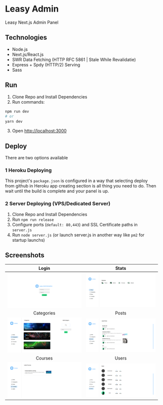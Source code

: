 # Leasy Admin
Leasy Next.js Admin Panel

## Technologies
* Node.js
* Next.js/React.js
* SWR Data Fetching (HTTP RFC 5861 | Stale While Revalidatie)
* Express + Spdy (HTTP/2) Serving
* Sass

## Run
1. Clone Repo and Install Dependencies
2. Run commands:
```bash
npm run dev
# or
yarn dev
```
3. Open [http://localhost:3000](http://localhost:3000)

## Deploy
There are two options available

### 1 Heroku Deploying
This project's `package.json` is configured in a way that selecting deploy from github in Heroku app creating section is all thing you need to do.
Then wait until the build is complete and your panel is up.

### 2 Server Deploying (VPS/Dedicated Server)
1. Clone Repo and Install Dependencies
2. Run `npm run release`
3. Configure ports (`default: 80,443`) and SSL Certificate paths in `server.js`
4. Run `node server.js` (or launch server.js in another way like `pm2` for startup launchs)

## Screenshots
Login             |  Stats
:-------------------------:|:-------------------------:
<img src="https://github.com/leasy-app/leasy-admin/blob/main/shots/login.png?raw=true" width="360" />  |  <img src="https://github.com/leasy-app/leasy-admin/blob/main/shots/stats.png?raw=true" width="360" />
Categories             |  Posts
<img src="https://github.com/leasy-app/leasy-admin/blob/main/shots/categories.png?raw=true" width="360" />  |  <img src="https://github.com/leasy-app/leasy-admin/blob/main/shots/posts.png?raw=true" width="360" />
Courses            |   Users
<img src="https://github.com/leasy-app/leasy-admin/blob/main/shots/courses.png?raw=true" width="360" />  |  <img src="https://github.com/leasy-app/leasy-admin/blob/main/shots/users.png?raw=true" width="360" />